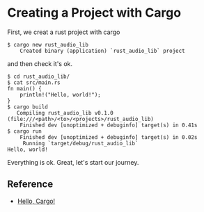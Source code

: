 # Creating a Project with Cargo

First, we creat a rust project with cargo
```
$ cargo new rust_audio_lib
    Created binary (application) `rust_audio_lib` project
```
and then check it's ok.
```
$ cd rust_audio_lib/
$ cat src/main.rs
fn main() {
    println!("Hello, world!");
}
$ cargo build
   Compiling rust_audio_lib v0.1.0 (file:///<path>/<to>/<projects>/rust_audio_lib)
    Finished dev [unoptimized + debuginfo] target(s) in 0.41s
$ cargo run
    Finished dev [unoptimized + debuginfo] target(s) in 0.02s
     Running `target/debug/rust_audio_lib`
Hello, world!
```

Everything is ok. Great, let's start our journey.

## Reference
- [Hello, Cargo!][cargo]

[cargo]: https://doc.rust-lang.org/book/second-edition/ch01-03-hello-cargo.html "Hello, Cargo!"